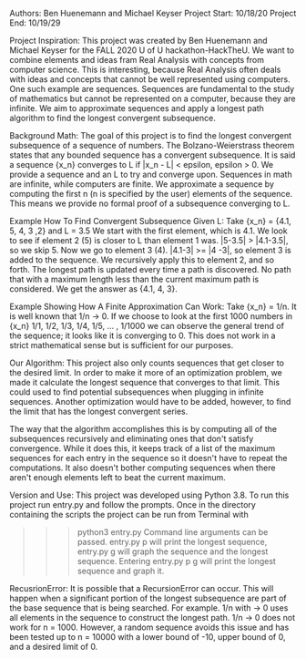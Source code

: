 Authors: Ben Huenemann and Michael Keyser
Project Start: 10/18/20
Project End: 10/19/29


Project Inspiration:
This project was created by Ben Huenemann and Michael Keyser for the FALL 2020 U of U
hackathon-HackTheU. We want to combine elements and ideas fram Real Analysis with concepts from computer science. This is interesting, because Real Analysis often deals with ideas and concepts that cannot be well represented using computers. One such example are sequences. Sequences are fundamental to the study of mathematics but cannot be represented on a computer, because they are infinite. We aim to approximate sequences and apply a longest path algorithm to find the longest convergent subsequence.


Background Math: 
The goal of this project is to find the longest convergent subsequence
of a sequence of numbers. The Bolzano-Weierstrass theorem states that any bounded sequence
has a convergent subsequence. It is said a sequence {x_n} converges to L if 
|x_n - L| < epsilon, epsilon > 0. We provide a sequence and an L to try and converge upon. Sequences in math are infinite, while computers are finite. We approximate a sequence
by computing the first n (n is specified by the user) elements of the sequence. This means we provide no formal proof of a subsequence converging to L.


Example How To Find Convergent Subsequence Given L:
Take {x_n} = {4.1, 5, 4, 3 ,2} and L = 3.5
We start with the first element, which is 4.1. We look to see if element 2 (5) is closer to L than element 1 was. |5-3.5| > |4.1-3.5|, so we skip 5. Now we go to element 3 (4). |4.1-3| >= |4 -3|, so element 3 is added to the sequence. We recursively apply this to element 2, and so forth. The longest path is updated every time a path is discovered. No path that with a maximum length less than the current maximum path is considered. We get the answer as {4.1, 4, 3}.


Example Showing How A Finite Approximation Can Work:
Take {x_n} = 1/n. It is well known that 1/n -> 0.
If we choose to look at the first 1000 numbers in {x_n} 1/1, 1/2, 1/3, 1/4, 1/5, ... , 1/1000 we can observe the general trend of the sequence; it looks like it is converging to 0. This does not 
work in a strict mathematical sense but is sufficient for our purposes.


Our Algorithm:
This project also only counts sequences that get closer to the desired limit.
In order to make it more of an optimization problem, we made it calculate the longest sequence
that converges to that limit. This could used to find potential subsequences when plugging
in infinite sequences. Another optimization would have to be added, however, to find the limit
that has the longest convergent series.

The way that the algorithm accomplishes this is by computing all of the subsequences recursively and eliminating ones that don't satisfy convergence. While it does this, it keeps track of a list of the maximum sequences for each entry in the sequence so it doesn't have to repeat the computations. It also doesn't bother computing sequences when there aren't enough elements left to beat the current maximum.


Version and Use:
This project was developed using Python 3.8. 
To run this project run entry.py and follow the prompts. Once in the directory containing the scripts the project can be run from Terminal with 
>>> python3 entry.py 
Command line arguments can be passed. 
entry.py p 
will print the longest sequence, 
entry.py g
will graph the sequence and the longest sequence. Entering 
entry.py p g 
will print the longest sequence and graph it.

RecusrionError:
It is possible that a RecursionError can occur. This will happen when a significant portion
of the longest subsequence are part of the base sequence that is being searched. For example. 1/n with -> 0 uses all elements in the sequence to construct the longest path. 1/n -> 0 does not work for n = 1000. However, a random sequence avoids this issue and has been tested up to
n = 10000 with a lower bound of -10, upper bound of 0, and a desired limit of 0. 










